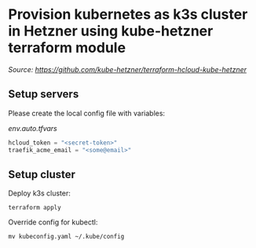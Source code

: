 # Provision kubernetes as k3s cluster in Hetzner using kube-hetzner terraform module

*Source: https://github.com/kube-hetzner/terraform-hcloud-kube-hetzner*

## Setup servers

Please create the local config file with variables:

*env.auto.tfvars*

```terraform
hcloud_token = "<secret-token>"
traefik_acme_email = "<some@email>"
```

## Setup cluster

Deploy k3s cluster:

```shell
terraform apply
```

Override config for kubectl:

```shell
mv kubeconfig.yaml ~/.kube/config
```
